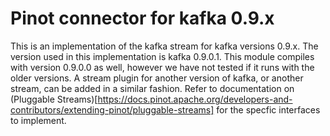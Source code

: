 <!--

    Licensed to the Apache Software Foundation (ASF) under one
    or more contributor license agreements.  See the NOTICE file
    distributed with this work for additional information
    regarding copyright ownership.  The ASF licenses this file
    to you under the Apache License, Version 2.0 (the
    "License"); you may not use this file except in compliance
    with the License.  You may obtain a copy of the License at

      http://www.apache.org/licenses/LICENSE-2.0

    Unless required by applicable law or agreed to in writing,
    software distributed under the License is distributed on an
    "AS IS" BASIS, WITHOUT WARRANTIES OR CONDITIONS OF ANY
    KIND, either express or implied.  See the License for the
    specific language governing permissions and limitations
    under the License.

-->
# Pinot connector for kafka 0.9.x

This is an implementation of the kafka stream for kafka versions 0.9.x. The version used in this implementation is kafka 0.9.0.1. This module compiles with version 0.9.0.0 as well, however we have not tested if it runs with the older versions.
A stream plugin for another version of kafka, or another stream, can be added in a similar fashion. Refer to documentation on (Pluggable Streams)[https://docs.pinot.apache.org/developers-and-contributors/extending-pinot/pluggable-streams] for the specfic interfaces to implement.
